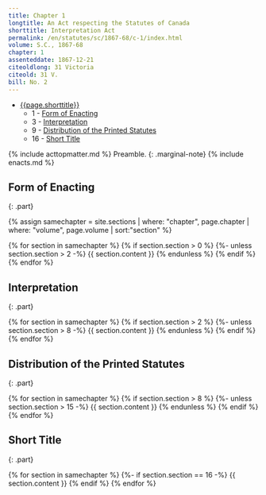 ```yaml
---
title: Chapter 1
longtitle: An Act respecting the Statutes of Canada
shorttitle: Interpretation Act
permalink: /en/statutes/sc/1867-68/c-1/index.html
volume: S.C., 1867-68
chapter: 1
assenteddate: 1867-12-21
citeoldlong: 31 Victoria
citeold: 31 V.
bill: No. 2
---
```

<nav>
  <ul class="toc-indent">
    <li>
      <a href="#top">{{page.shorttitle}}</a>
      <ul class="toc-indent">
        <li>
          <span class="section-range">1 -</span>
          <a href="#form-of-enacting">
            <span class="h-title-text1">
              Form of Enacting
            </span>
          </a>
        </li>
        <li>
          <span class="section-range">3 -</span>
          <a href="#interpretation">
            <span class="h-title-text1">
              Interpretation
            </span>
          </a>
        </li>
        <li>
          <span class="section-range">9 -</span>
          <a href="#distribution-of-the-printed-statutes">
            <span class="h-title-text1">
              Distribution of the Printed Statutes
            </span>
          </a>
        </li>
        <li>
          <span class="section-range">16 -</span>
          <a href="#short-title">
            <span class="h-title-text1">
              Short Title
            </span>
          </a>
        </li>
      </ul>
    </li>
  </ul>
</nav>
{% include acttopmatter.md %}
Preamble.
{: .marginal-note}
{% include enacts.md %}

## Form of Enacting ##
{: .part}

{% assign samechapter = site.sections | where: "chapter", page.chapter | where: "volume", page.volume | sort:"section" %}

{% for section in samechapter %}
  {% if section.section > 0 %}
    {%- unless section.section > 2 -%}
    {{ section.content }}
    {% endunless %}
  {% endif %}
{% endfor %}

## Interpretation ##
{: .part}

{% for section in samechapter %}
  {% if section.section > 2 %}
    {%- unless section.section > 8 -%}
      {{ section.content }}
    {% endunless %}
  {% endif %}
{% endfor %}

## Distribution of the Printed Statutes ##
{: .part}

{% for section in samechapter %}
  {% if section.section > 8 %}
    {%- unless section.section > 15 -%}
      {{ section.content }}
    {% endunless %}
  {% endif %}
{% endfor %}

## Short Title ##
{: .part}

{% for section in samechapter %}
  {%- if section.section == 16 -%}
    {{ section.content }}
  {% endif %}
{% endfor %}

